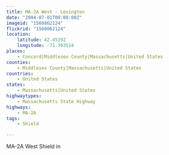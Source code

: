 ```yaml
---
title: MA-2A West - Lexington
date: "2004-07-01T00:00:00Z"
imageid: "1560862124"
flickrid: "1560862124"
location:
    latitude: 42.45192
    longitude: -71.303514
places:
    - Concord|Middlesex County|Massachusetts|United States
counties:
    - Middlesex County|Massachusetts|United States
countries:
    - United States
states:
    - Massachusetts|United States
highwaytypes:
    - Massachusetts State Highway
highways:
    - MA-2A
tags:
    - Shield

---
```

MA-2A West Shield in